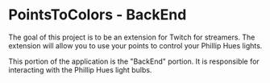 # PointsToColors - BackEnd
The goal of this project is to be an extension for Twitch for streamers. The extension will allow you to use your points to control your Phillip Hues lights. 

This portion of the application is the "BackEnd" portion. It is responsible for interacting with the Phillip Hues light bulbs. 
